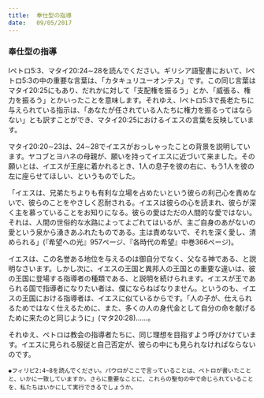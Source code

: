 ```yaml
---
title:  奉仕型の指導
date:   09/05/2017
---
```


### 奉仕型の指導

Iペトロ5:3、マタイ20:24∼28を読んでください。ギリシア語聖書において、Iペトロ5:3の中の重要な言葉は、「カタキュリユーオンテス」です。この同じ言葉はマタイ20:25にもあり、だれかに対して「支配権を振るう」とか、「威張る、権力を振るう」とかいったことを意味します。それゆえ、Iペトロ5:3で長老たちに与えられている指示は、「あなたが任されている人たちに権力を振るってはならない」とも訳すことができ、マタイ20:25におけるイエスの言葉を反映しています。

マタイ20:20∼23は、24∼28でイエスがおっしゃったことの背景を説明しています。ヤコブとヨハネの母親が、願いを持ってイエスに近づいて来ました。その願いとは、イエスが王座に着かれるとき、1人の息子を彼の右に、もう1人を彼の左に座らせてほしい、というものでした。

「イエスは、兄弟たちよりも有利な立場を占めたいという彼らの利己心を責めないで、彼らのことをやさしく忍耐される。イエスは彼らの心を読まれ、彼らが深く主を慕っていることをお知りになる。彼らの愛はただの人間的な愛ではない。それは、人間の世俗的な水路によってよごれてはいるが、主ご自身のあがないの愛という泉から湧きあふれたものである。主は責めないで、それを深く愛し、清められる」(『希望への光』957ページ、『各時代の希望』中巻366ページ)。

イエスは、この名誉ある地位を与えるのは御自分でなく、父なる神である、と説明なさいます。しかし次に、イエスの王国と異邦人の王国との重要な違いは、彼の王国に登場する指導者の種類である、と説明を続けられます。イエスが王であられる国で指導者になりたい者は、僕にならねばなりません。というのも、イエスの王国における指導者は、イエスに似ているからです。「人の子が、仕えられるためではなく仕えるために、また、多くの人の身代金として自分の命を献げるために来たのと同じように」(マタ20:28)......。

それゆえ、ペトロは教会の指導者たちに、同じ理想を目指すよう呼びかけています。イエスに見られる服従と自己否定が、彼らの中にも見られなければならないのです。

`◆フィリピ2:4~8を読んでください。パウロがここで言っていることは、ペトロが書いたことと、いかに一致していますか。さらに重要なことに、これらの聖句の中で命じられていることを、私たちはいかにして実行できるでしょうか。`
